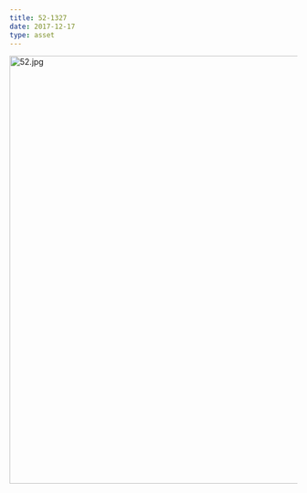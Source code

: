 ```yaml
---
title: 52-1327
date: 2017-12-17
type: asset
---
```

<img src="https://histologylab.ctl.columbia.edu/assets/images/52.jpg" height="750" alt="52.jpg" style="margin: 0;padding: 0;border: 0;">
